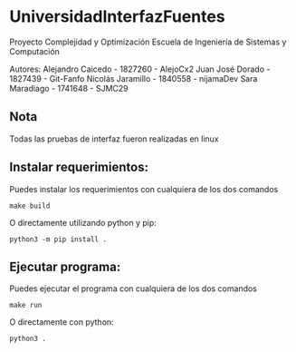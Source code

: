 # UniversidadInterfazFuentes

Proyecto Complejidad y Optimización
Escuela de Ingeniería de Sistemas y Computación

Autores:
Alejandro Caicedo - 1827260 - AlejoCx2
Juan José Dorado - 1827439 - Git-Fanfo
Nicolás Jaramillo - 1840558 - nijamaDev
Sara Maradiago - 1741648 - SJMC29

## Nota

Todas las pruebas de interfaz fueron realizadas en linux

## Instalar requerimientos:

Puedes instalar los requerimientos con cualquiera de los dos comandos

    make build

O directamente utilizando python y pip:

    python3 -m pip install .

## Ejecutar programa:

Puedes ejecutar el programa con cualquiera de los dos comandos

    make run

O directamente con python:

    python3 .
